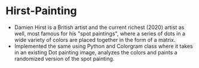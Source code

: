 # Hirst-Painting

- Damien Hirst is a British artist and the current richest (2020) artist as well, most famous for his "spot paintings", where a series of dots in a wide variety of colors are placed together in the form of a matrix. 
- Implemented the same using Python and Colorgram class where it takes in an existing Dot painting image, analyzes the colors and paints a randomized version of the spot painting. 
